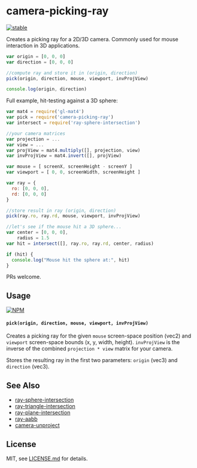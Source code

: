 # camera-picking-ray

[![stable](http://badges.github.io/stability-badges/dist/stable.svg)](http://github.com/badges/stability-badges)

Creates a picking ray for a 2D/3D camera. Commonly used for mouse interaction in 3D applications.

```js
var origin = [0, 0, 0]
var direction = [0, 0, 0]

//compute ray and store it in (origin, direction)
pick(origin, direction, mouse, viewport, invProjView)

console.log(origin, direction)
```

Full example, hit-testing against a 3D sphere:

```js
var mat4 = require('gl-mat4')
var pick = require('camera-picking-ray')
var intersect = require('ray-sphere-intersection')

//your camera matrices
var projection = ...
var view = ...
var projView = mat4.multiply([], projection, view)
var invProjView = mat4.invert([], projView)

var mouse = [ screenX, screenHeight - screenY ]
var viewport = [ 0, 0, screenWidth, screenHeight ]

var ray = {
  ro: [0, 0, 0],
  rd: [0, 0, 0]
}

//store result in ray (origin, direction)
pick(ray.ro, ray.rd, mouse, viewport, invProjView)

//let's see if the mouse hit a 3D sphere...
var center = [0, 0, 0],
    radius = 1.5
var hit = intersect([], ray.ro, ray.rd, center, radius)

if (hit) {
  console.log("Mouse hit the sphere at:", hit)
}
```

PRs welcome.

## Usage

[![NPM](https://nodei.co/npm/camera-picking-ray.png)](https://www.npmjs.com/package/camera-picking-ray)

#### `pick(origin, direction, mouse, viewport, invProjView)`

Creates a picking ray for the given `mouse` screen-space position (vec2) and `viewport` screen-space bounds (x, y, width, height). `invProjView` is the inverse of the combined `projection * view` matrix for your camera.

Stores the resulting ray in the first two parameters: `origin` (vec3) and `direction` (vec3).

## See Also

- [ray-sphere-intersection](https://www.npmjs.com/package/ray-sphere-intersection)
- [ray-triangle-intersection](https://www.npmjs.com/package/ray-triangle-intersection)
- [ray-plane-intersection](https://www.npmjs.com/package/ray-plane-intersection)
- [ray-aabb](https://www.npmjs.com/package/ray-aabb)
- [camera-unproject](https://www.npmjs.com/package/camera-unproject)

## License

MIT, see [LICENSE.md](http://github.com/Jam3/camera-picking-ray/blob/master/LICENSE.md) for details.

